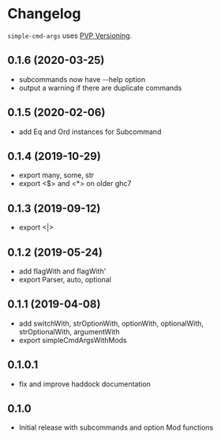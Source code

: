 # Changelog

`simple-cmd-args` uses [PVP Versioning](https://pvp.haskell.org).

## 0.1.6 (2020-03-25)
- subcommands now have --help option
- output a warning if there are duplicate commands

## 0.1.5 (2020-02-06)
- add Eq and Ord instances for Subcommand

## 0.1.4 (2019-10-29)
- export many, some, str
- export <$> and <*> on older ghc7

## 0.1.3 (2019-09-12)
- export <|>

## 0.1.2 (2019-05-24)
- add flagWith and flagWith'
- export Parser, auto, optional

## 0.1.1 (2019-04-08)
- add switchWith, strOptionWith, optionWith, optionalWith,
  strOptionalWith, argumentWith
- export simpleCmdArgsWithMods

## 0.1.0.1
- fix and improve haddock documentation

## 0.1.0
- Initial release with subcommands and option Mod functions
